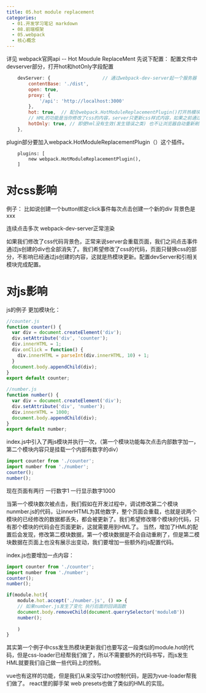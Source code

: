 ```yaml
---
title: 05.hot module replacement
categories:
  - 01.开发学习笔记 markdown
  - 08.前端框架
  - 05.webpack
  - 核心概念
---
```


详见 webpack官网api -- Hot Moudule ReplaceMent
先说下配置：
配置文件中 devserver部分，打开hot和hotOnly字段配置

```js
    devServer: {                   // 通过webpack-dev-server起一个服务器
        contentBase: './dist',     
        open: true, 
        proxy: {
            '/api': 'http://localhost:3000'
        },
        hot: true,  // 配合webpack.HotModuleReplacementPlugin()打开热模块更新 当代码发生样式更改时仅直接替换样式而不是重刷整个页面 
        // HML的功能是当你修改了css的内容，server只更新css样式内容，如果之前通过js调用的方式创建了多个关联此样式修改的元素 并不会丢失这些js调用的结果
        hotOnly: true, // 即使hml没有生效(发生错误之类) 也不让浏览器自动重新刷新
    },
```

plugin部分要加入webpack.HotModuleReplacementPlugin（）这个插件。

```
    plugins: [
        new webpack.HotModuleReplacementPlugin(),
    ]
```


# 对css影响
例子：
比如说创建一个button绑定click事件每次点击创建一个新的div 背景色是xxx

连续点击多次 webpack-dev-server正常渲染

如果我们修改了css代码背景色，正常来说server会重载页面，我们之间点击事件通过js创建的div也全部消失了。我们希望修改了css的代码，页面只替换css的部分，不影响已经通过js创建的内容，这就是热模块更新。配置devServer和引相关模块完成配置。

# 对js影响
js的例子 更加模块化：

```js
//counter.js
function counter() {
  var div = document.createElement('div');
  div.setAttribute('div', 'counter');
  div.innerHTML = 1;
  div.onClick = function() {
    div.innerHTML = parseInt(div.innerHTML, 10) + 1;
  }
  document.body.appendChild(div);
}
export default counter;
```

```js
//number.js
function number() {
  var div = document.createElement('div');
  div.setAttribute('div', 'number');
  div.innerHTML = 1000;
  document.body.appendChild(div);
}
export default number;
```

index.js中引入了两js模块并执行一次，（第一个模块功能每次点击内部数字加一，第二个模块内容只是挂载一个内部有数字的div）

```js
import counter from './counter';
import number from './number';
counter();
number();
```
现在页面有两行 一行数字1 一行显示数字1000

当第一个模块数次被点击，我们假如在开发过程中，调试修改第二个模块nunmber.js的代码，让innerHTML为其他数字，整个页面会重载，也就是说两个模块的已经修改的数据都丢失，都会被更新了。我们希望修改哪个模块的代码，只有那个模块的代码会在页面更新，这就需要用到HML了。
当然，增加了HML的配置后会发现，修改第二模块数据，第一个模块数据是不会自动重刷了，但是第二模块数据在页面上也没有展示出变动，我们要增加一些额外的js配置代码。

index.js也要增加一点内容：

```js
import counter from './counter';
import number from './number';
counter();
number();

if(module.hot){
    module.hot.accept('./number.js', () => {
    // 如果number.js发生了变化 执行后面的回调函数
    document.body.removeChild(document.querrySelector('moduleB'))
    number();
    
    )
}
```

其实第一个例子中css发生热模块更新我们也要写这一段类似的module.hot的代码，但是css-loader已经帮我们做了，所以不需要额外的代码书写，而js发生HML就要我们自己做一些代码上的控制。

vue也有这样的功能，但是我们从来没写过hot控制代码，是因为vue-loader帮我们做了。
react里的脚手架 web presets也做了类似的HML的实现。